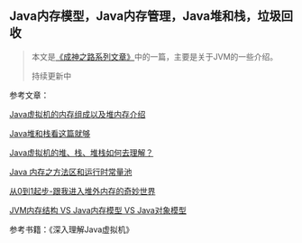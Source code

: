 ## Java内存模型，Java内存管理，Java堆和栈，垃圾回收

> 本文是[《成神之路系列文章》](/catalog/catalog.md)中的一篇，主要是关于JVM的一些介绍。
> 
> 持续更新中

参考文章：

[Java虚拟机的内存组成以及堆内存介绍][1] 

[Java堆和栈看这篇就够][2] 

[Java虚拟机的堆、栈、堆栈如何去理解？][3] 

[Java 内存之方法区和运行时常量池][4] 

[从0到1起步-跟我进入堆外内存的奇妙世界][5]

[JVM内存结构 VS Java内存模型 VS Java对象模型][6]

参考书籍：《深入理解Java虚拟机》

 [1]: http://www.hollischuang.com/archives/80
 [2]: https://iamjohnnyzhuang.github.io/java/2016/07/12/Java%E5%A0%86%E5%92%8C%E6%A0%88%E7%9C%8B%E8%BF%99%E7%AF%87%E5%B0%B1%E5%A4%9F.html
 [3]: https://www.zhihu.com/question/29833675
 [4]: https://mritd.me/2016/03/22/Java-%E5%86%85%E5%AD%98%E4%B9%8B%E6%96%B9%E6%B3%95%E5%8C%BA%E5%92%8C%E8%BF%90%E8%A1%8C%E6%97%B6%E5%B8%B8%E9%87%8F%E6%B1%A0/
 [5]: https://www.jianshu.com/p/50be08b54bee
 [6]: http://www.hollischuang.com/archives/2509
